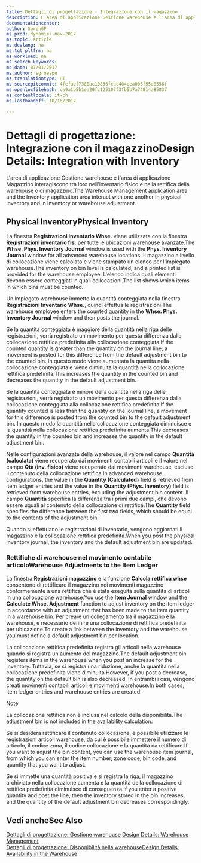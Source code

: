 ```yaml
---
title: Dettagli di progettazione - Integrazione con il magazzino
description: L'area di applicazione Gestione warehouse e l'area di applicazione Magazzino interagiscono tra loro nell'inventario fisico e nella rettifica della warehouse o di magazzino.
documentationcenter: 
author: SorenGP
ms.prod: dynamics-nav-2017
ms.topic: article
ms.devlang: na
ms.tgt_pltfrm: na
ms.workload: na
ms.search.keywords: 
ms.date: 07/01/2017
ms.author: sgroespe
ms.translationtype: HT
ms.sourcegitcommit: 4fefaef7380ac10836fcac404eea006f55d8556f
ms.openlocfilehash: ca9a1b5b1ea20fc125107f3fb5b7a74814a85837
ms.contentlocale: it-ch
ms.lasthandoff: 10/16/2017

---
```

# <a name="design-details-integration-with-inventory"></a><span data-ttu-id="13ebc-103">Dettagli di progettazione: Integrazione con il magazzino</span><span class="sxs-lookup"><span data-stu-id="13ebc-103">Design Details: Integration with Inventory</span></span>
<span data-ttu-id="13ebc-104">L'area di applicazione Gestione warehouse e l'area di applicazione Magazzino interagiscono tra loro nell'inventario fisico e nella rettifica della warehouse o di magazzino.</span><span class="sxs-lookup"><span data-stu-id="13ebc-104">The Warehouse Management application area and the Inventory application area interact with one another in physical inventory and in inventory or warehouse adjustment.</span></span>  
  
## <a name="physical-inventory"></a><span data-ttu-id="13ebc-105">Physical Inventory</span><span class="sxs-lookup"><span data-stu-id="13ebc-105">Physical Inventory</span></span>  
 <span data-ttu-id="13ebc-106">La finestra **Registrazioni Inventario Whse.** viene utilizzata con la finestra **Registrazioni inventario fis.** per tutte le ubicazioni warehouse avanzate.</span><span class="sxs-lookup"><span data-stu-id="13ebc-106">The **Whse. Phys. Inventory Journal** window is used with the **Phys. Inventory Journal** window for all advanced warehouse locations.</span></span> <span data-ttu-id="13ebc-107">Il magazzino a livello di collocazione viene calcolato e viene stampato un elenco per l'impiegato warehouse.</span><span class="sxs-lookup"><span data-stu-id="13ebc-107">The inventory on bin level is calculated, and a printed list is provided for the warehouse employee.</span></span> <span data-ttu-id="13ebc-108">L'elenco indica quali elementi devono essere conteggiati in quali collocazioni.</span><span class="sxs-lookup"><span data-stu-id="13ebc-108">The list shows which items in which bins must be counted.</span></span>  
  
 <span data-ttu-id="13ebc-109">Un impiegato warehouse immette la quantità conteggiata nella finestra **Registrazioni Inventario Whse.**, quindi effettua le registrazioni.</span><span class="sxs-lookup"><span data-stu-id="13ebc-109">The warehouse employee enters the counted quantity in the **Whse. Phys. Inventory Journal** window and then posts the journal.</span></span>  
  
 <span data-ttu-id="13ebc-110">Se la quantità conteggiata è maggiore della quantità nella riga delle registrazioni, verrà registrato un movimento per questa differenza dalla collocazione rettifica predefinita alla collocazione conteggiata.</span><span class="sxs-lookup"><span data-stu-id="13ebc-110">If the counted quantity is greater than the quantity on the journal line, a movement is posted for this difference from the default adjustment bin to the counted bin.</span></span> <span data-ttu-id="13ebc-111">In questo modo viene aumentata la quantità nella collocazione conteggiata e viene diminuita la quantità nella collocazione rettifica predefinita.</span><span class="sxs-lookup"><span data-stu-id="13ebc-111">This increases the quantity in the counted bin and decreases the quantity in the default adjustment bin.</span></span>  
  
 <span data-ttu-id="13ebc-112">Se la quantità conteggiata è minore della quantità nella riga delle registrazioni, verrà registrato un movimento per questa differenza dalla collocazione conteggiata alla collocazione rettifica predefinita.</span><span class="sxs-lookup"><span data-stu-id="13ebc-112">If the quantity counted is less than the quantity on the journal line, a movement for this difference is posted from the counted bin to the default adjustment bin.</span></span> <span data-ttu-id="13ebc-113">In questo modo la quantità nella collocazione conteggiata diminuisce e la quantità nella collocazione rettifica predefinita aumenta.</span><span class="sxs-lookup"><span data-stu-id="13ebc-113">This decreases the quantity in the counted bin and increases the quantity in the default adjustment bin.</span></span>  
  
 <span data-ttu-id="13ebc-114">Nelle configurazioni avanzate della warehouse, il valore nel campo **Quantità (calcolata)** viene recuperato dai movimenti contabili articoli e il valore nel campo **Qtà (inv. fisico)** viene recuperato dai movimenti warehouse, escluso il contenuto della collocazione rettifica.</span><span class="sxs-lookup"><span data-stu-id="13ebc-114">In advanced warehouse configurations, the value in the **Quantity (Calculated)** field is retrieved from item ledger entries and the value in the **Quantity (Phys. Inventory)** field is retrieved from warehouse entries, excluding the adjustment bin content.</span></span> <span data-ttu-id="13ebc-115">Il campo **Quantità** specifica la differenza tra i primi due campi, che devono essere uguali al contenuto della collocazione di rettifica.</span><span class="sxs-lookup"><span data-stu-id="13ebc-115">The **Quantity** field specifies the difference between the first two fields, which should be equal to the contents of the adjustment bin.</span></span>  
  
 <span data-ttu-id="13ebc-116">Quando si effettuano le registrazioni di inventario, vengono aggiornati il magazzino e la collocazione rettifica predefinita.</span><span class="sxs-lookup"><span data-stu-id="13ebc-116">When you post the physical inventory journal, the inventory and the default adjustment bin are updated.</span></span>  
  
### <a name="warehouse-adjustments-to-the-item-ledger"></a><span data-ttu-id="13ebc-117">Rettifiche di warehouse nel movimento contabile articolo</span><span class="sxs-lookup"><span data-stu-id="13ebc-117">Warehouse Adjustments to the Item Ledger</span></span>  
 <span data-ttu-id="13ebc-118">La finestra **Registrazioni magazzino** e la funzione **Calcola rettifica whse** consentono di rettificare il magazzino nei movimenti magazzino conformemente a una rettifica che è stata eseguita sulla quantità di articoli in una collocazione warehouse.</span><span class="sxs-lookup"><span data-stu-id="13ebc-118">You use the **Item Journal** window and the **Calculate Whse. Adjustment** function to adjust inventory on the item ledger in accordance with an adjustment that has been made to the item quantity in a warehouse bin.</span></span> <span data-ttu-id="13ebc-119">Per creare un collegamento tra il magazzino e la warehouse, è necessario definire una collocazione di rettifica predefinita per ubicazione.</span><span class="sxs-lookup"><span data-stu-id="13ebc-119">To create a link between the inventory and the warehouse, you must define a default adjustment bin per location.</span></span>  
  
 <span data-ttu-id="13ebc-120">La collocazione rettifica predefinita registra gli articoli nella warehouse quando si registra un aumento del magazzino.</span><span class="sxs-lookup"><span data-stu-id="13ebc-120">The default adjustment bin registers items in the warehouse when you post an increase for the inventory.</span></span> <span data-ttu-id="13ebc-121">Tuttavia, se si registra una riduzione, anche la quantità nella collocazione predefinita viene diminuita.</span><span class="sxs-lookup"><span data-stu-id="13ebc-121">However, if you post a decrease, the quantity on the default bin is also decreased.</span></span> <span data-ttu-id="13ebc-122">In entrambi i casi, vengono creati movimenti contabili articoli e movimenti warehouse.</span><span class="sxs-lookup"><span data-stu-id="13ebc-122">In both cases, item ledger entries and warehouse entries are created.</span></span>  
  
> [!NOTE]  
>  <span data-ttu-id="13ebc-123">La collocazione rettifica non è inclusa nel calcolo della disponibilità.</span><span class="sxs-lookup"><span data-stu-id="13ebc-123">The adjustment bin is not included in the availability calculation.</span></span>  
  
 <span data-ttu-id="13ebc-124">Se si desidera rettificare il contenuto collocazione, è possibile utilizzare le registrazioni articoli warehouse, da cui è possibile immettere il numero di articolo, il codice zona, il codice collocazione e la quantità da rettificare.</span><span class="sxs-lookup"><span data-stu-id="13ebc-124">If you want to adjust the bin content, you can use the warehouse item journal, from which you can enter the item number, zone code, bin code, and quantity that you want to adjust.</span></span>  
  
 <span data-ttu-id="13ebc-125">Se si immette una quantità positiva e si registra la riga, il magazzino archiviato nella collocazione aumenta e la quantità della collocazione di rettifica predefinita diminuisce di conseguenza.</span><span class="sxs-lookup"><span data-stu-id="13ebc-125">If you enter a positive quantity and post the line, then the inventory stored in the bin increases, and the quantity of the default adjustment bin decreases correspondingly.</span></span>  
  
## <a name="see-also"></a><span data-ttu-id="13ebc-126">Vedi anche</span><span class="sxs-lookup"><span data-stu-id="13ebc-126">See Also</span></span>  
 <span data-ttu-id="13ebc-127">[Dettagli di progettazione: Gestione warehouse](design-details-warehouse-management.md) </span><span class="sxs-lookup"><span data-stu-id="13ebc-127">[Design Details: Warehouse Management](design-details-warehouse-management.md) </span></span>  
 [<span data-ttu-id="13ebc-128">Dettagli di progettazione: Disponibilità nella warehouse</span><span class="sxs-lookup"><span data-stu-id="13ebc-128">Design Details: Availability in the Warehouse</span></span>](design-details-availability-in-the-warehouse.md)

